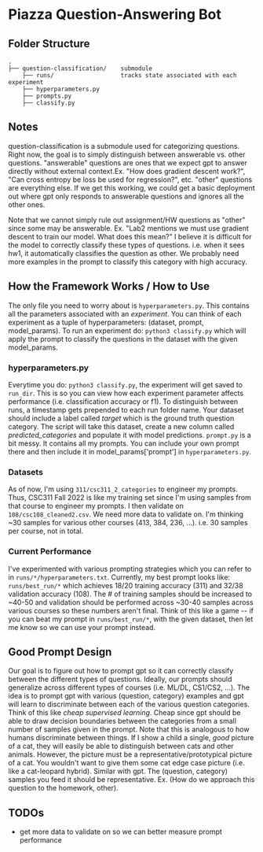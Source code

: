 # Piazza Question-Answering Bot

## Folder Structure

    .
    ├── question-classification/    submodule
        ├── runs/                   tracks state associated with each experiment
        ├── hyperparameters.py
        ├── prompts.py
        ├── classify.py   


## Notes

question-classification is a submodule used for categorizing questions. Right now, the goal is to simply distinguish between answerable vs. other questions. "answerable" questions are ones that we expect gpt to answer directly without external context.Ex. "How does gradient descent work?", "Can cross entropy be loss be used for regression?", etc. "other" questions are everything else. If we get this working, we could get a basic deployment out where gpt only responds to answerable questions and ignores all the other ones.

Note that we cannot simply rule out assignment/HW questions as "other" since some may be answerable. Ex. "Lab2 mentions we must use gradient descent to train our model. What does this mean?" I believe it is difficult for the model to correctly classify these types of questions. i.e. when it sees hw1, it automatically classifies the question as other. We probably need more examples in the prompt to classify this category with high accuracy.


## How the Framework Works / How to Use


The only file you need to worry about is `hyperparameters.py`. This contains all the parameters associated with an *experiment*. You can think of each experiment as a tuple of hyperparameters: (dataset, prompt, model_params). To run an experiment do: `python3 classify.py` which will apply the prompt to classify the questions in the dataset with the given model_params.


### hyperparameters.py

Everytime you do: `python3 classify.py`, the experiment will get saved to `run_dir`. This is so you can view how each experiment parameter affects performance (i.e. classification accuracy or f1). To distinguish between runs, a timestamp gets prepended to each run folder name. Your dataset should include a label called *target* which is the ground truth question category. The script will take this dataset, create a new column called *predicted_categories* and populate it with model predictions. `prompt.py` is a bit messy. It contains all my prompts. You can include your own prompt there and then include it in model_params['prompt'] in `hyperparameters.py`.

### Datasets

As of now, I'm using `311/csc311_2_categories` to engineer my prompts. Thus, CSC311 Fall 2022 is like my training set since I'm using samples from that course to engineer my prompts. I then validate on `108/csc108_cleaned2.csv`. We need more data to validate on. I'm thinking ~30 samples for various other courses (413, 384, 236, ...). i.e. 30 samples per course, not in total. 


### Current Performance

I've experimented with various prompting strategies which you can refer to in `runs/*/hyperparameters.txt`. Currently, my best prompt looks like: `runs/best_run/*` which achieves 18/20 training accuracy (311) and 32/38 validation accuracy (108). The # of training samples should be increased to ~40-50 and validation should be performed across ~30-40 samples across various courses so these numbers aren't final. Think of this like a game -- if you can beat my prompt in `runs/best_run/*`, with the given dataset, then let me know so we can use your prompt instead.








## Good Prompt Design
Our goal is to figure out how to prompt gpt so it can correctly classify between the different types of questions. Ideally, our prompts should generalize across different types of courses (i.e. ML/DL, CS1/CS2, ...). The idea is to prompt gpt with various (question, category) examples and gpt will learn to discriminate between each of the various question categories. Think of this like *cheap supervised learning*. Cheap since gpt should be able to draw decision boundaries between the categories from a small number of samples given in the prompt. Note that this is analogous to how humans discriminate between things. If I show a child a single, *good* picture of a cat, they will easily be able to distinguish between cats and other animals. However, the picture must be a representative/prototypical picture of a cat. You wouldn't want to give them some cat edge case picture (i.e. like a cat-leopard hybrid). Similar with gpt. The (question, category) samples you feed it should be representative. Ex. (How do we approach this question to the homework, other). 


## TODOs

- get more data to validate on so we can better measure prompt performance


